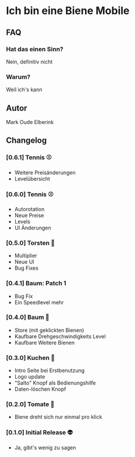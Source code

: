 # Ich bin eine Biene Mobile

## FAQ

### Hat das einen Sinn?

Nein, definitiv nicht

### Warum?

Weil ich's kann

## Autor

Mark Oude Elberink

## Changelog

### [0.6.1] Tennis :baseball:

- Weitere Preisänderungen
- Levelübersicht

### [0.6.0] Tennis :baseball:

- Autorotation
- Neue Preise
- Levels
- UI Änderungen

### [0.5.0] Torsten :man:

- Multiplier
- Neue UI
- Bug Fixes

### [0.4.1] Baum: Patch 1

- Bug Fix
- Ein Speedlevel mehr

### [0.4.0] Baum :christmas_tree:

- Store (mit geklickten Bienen)
- Kaufbare Drehgeschwindigkeits Level
- Kaufbare Weitere Bienen

### [0.3.0] Kuchen :cake:

- Intro Seite bei Erstbenutzung
- Logo update
- "Salto" Knopf als Bedienungshilfe
- Daten-löschen Knopf

### [0.2.0] Tomate :tomato:

- Biene dreht sich nur einmal pro klick

### [0.1.0] Initial Release :alien:

- Ja, gibt's wenig zu sagen
